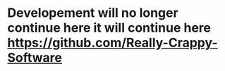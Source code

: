 # Developement will no longer continue here it will continue here https://github.com/Really-Crappy-Software
